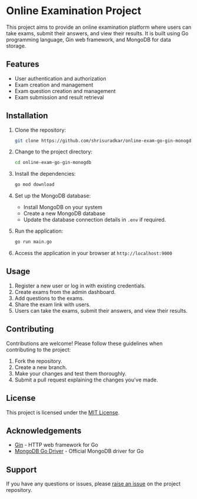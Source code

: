 # Online Examination Project

This project aims to provide an online examination platform where users can take exams, submit their answers, and view their results. It is built using Go programming language, Gin web framework, and MongoDB for data storage.

## Features

- User authentication and authorization
- Exam creation and management
- Exam question creation and management
- Exam submission and result retrieval

## Installation

1. Clone the repository:

   ```bash
   git clone https://github.com/shrisuradkar/online-exam-go-gin-monogdb.git
   ```

2. Change to the project directory:

   ```bash
   cd online-exam-go-gin-monogdb
   ```

3. Install the dependencies:

   ```bash
   go mod download
   ```

4. Set up the MongoDB database:

   - Install MongoDB on your system
   - Create a new MongoDB database
   - Update the database connection details in `.env` if required.

5. Run the application:

   ```bash
   go run main.go
   ```

6. Access the application in your browser at `http://localhost:9000`

## Usage

1. Register a new user or log in with existing credentials.
2. Create exams from the admin dashboard.
3. Add questions to the exams.
4. Share the exam link with users.
5. Users can take the exams, submit their answers, and view their results.

## Contributing

Contributions are welcome! Please follow these guidelines when contributing to the project:

1. Fork the repository.
2. Create a new branch.
3. Make your changes and test them thoroughly.
4. Submit a pull request explaining the changes you've made.

## License

This project is licensed under the [MIT License](https://opensource.org/licenses/MIT).

## Acknowledgements

- [Gin](https://github.com/shrisuradkar/online-exam-go-gin-monogdb) - HTTP web framework for Go
- [MongoDB Go Driver](https://github.com/mongodb/mongo-go-driver) - Official MongoDB driver for Go

## Support

If you have any questions or issues, please [raise an issue](https://github.com/shrisuradkar/online-exam-go-gin-monogdb/issues) on the project repository.
